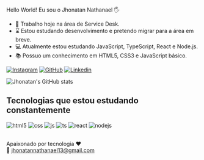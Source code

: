   Hello World! Eu sou o Jhonatan Nathanael 🖐️
- 👜 Trabalho hoje na área de Service Desk.
- ⌛ Estou estudando desenvolvimento e pretendo migrar para a área em breve.
- 💻 Atualmente estou estudando JavaScript, TypeScript, React e Node.js.
- 📚 Possuo um conhecimento em HTML5, CSS3 e JavaScript básico.

[![Instagram](https://img.shields.io/badge/Instagram-E4405F?style=for-the-badge&logo=instagram&logoColor=white)](https://instagram.com/jhonatan_2319)
[![GitHub](https://img.shields.io/badge/GitHub-100000?style=for-the-badge&logo=github&logoColor=white)](https://[www.linkedin.com/in/jhonatan-andrade-2789771a5](https://github.com/jhonatannathanael))
[![Linkedin](https://img.shields.io/badge/LinkedIn-0077B5?style=for-the-badge&logo=linkedin&logoColor=white)](https://www.linkedin.com/in/jhonatan-andrade-2789771a5)

![Jhonatan's GitHub stats](https://github-readme-stats.vercel.app/api?username=jhonatannathanael&show_icons=true&theme=tokyonight)


## Tecnologias que estou estudando constantemente

<div style="display: inline_block">
  <img align="center" alt="html5" src="https://img.shields.io/badge/HTML5-E34F26?style=for-the-badge&logo=html5&logoColor=white" />
  <img align="center" alt="css" src="https://img.shields.io/badge/CSS3-1572B6?style=for-the-badge&logo=css3&logoColor=white" />
  <img align="center" alt="js" src="https://img.shields.io/badge/JavaScript-F7DF1E?style=for-the-badge&logo=javascript&logoColor=black" /> 
  <img align="center" alt="ts" src="https://img.shields.io/badge/TypeScript-007ACC?style=for-the-badge&logo=typescript&logoColor=white" />
  <img align="center" alt="react" src="https://img.shields.io/badge/React-20232A?style=for-the-badge&logo=react&logoColor=61DAFB" />
  <img align="center" alt="nodejs" src="https://img.shields.io/badge/Node.js-43853D?style=for-the-badge&logo=node.js&logoColor=white" />
</div><br/>

Apaixonado por tecnologia ❤️ <br>
📨 jhonatannathanael13@gmail.com
